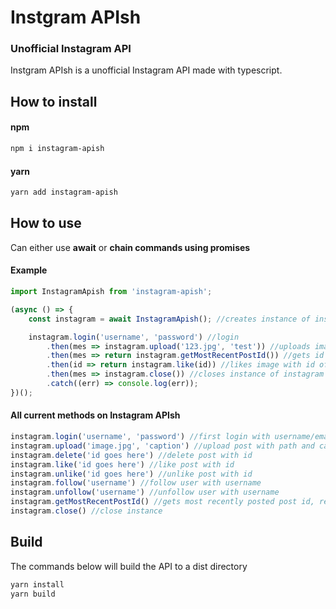 # Instgram APIsh

### Unofficial Instagram API

Instgram APIsh is a unofficial Instagram API made with typescript.

## How to install

#### npm

```bash
npm i instagram-apish
```

#### yarn

```bash
yarn add instagram-apish
```

## How to use

Can either use **await** or **chain commands using promises**

#### Example

```javascript
import InstagramApish from 'instagram-apish';

(async () => {
    const instagram = await InstagramApish(); //creates instance of instagram APIish

    instagram.login('username', 'password') //login
        .then(mes => instagram.upload('123.jpg', 'test')) //uploads image at path '123.jpg' with caption 'test'
        .then(mes => return instagram.getMostRecentPostId()) //gets id of image just uploaded
        .then(id => return instagram.like(id)) //likes image with id of image just uploaded
        .then(mes => instagram.close()) //closes instance of instagram APIish
        .catch((err) => console.log(err));
})();
```

#### All current methods on Instagram APIsh

```javascript
instagram.login('username', 'password') //first login with username/email and password
instagram.upload('image.jpg', 'caption') //upload post with path and caption
instagram.delete('id goes here') //delete post with id
instagram.like('id goes here') //like post with id
instagram.unlike('id goes here') //unlike post with id
instagram.follow('username') //follow user with username
instagram.unfollow('username') //unfollow user with username
instagram.getMostRecentPostId() //gets most recently posted post id, returns id as string
instagram.close() //close instance
```

## Build

The commands below will build the API to a dist directory

```bash
yarn install
yarn build
```